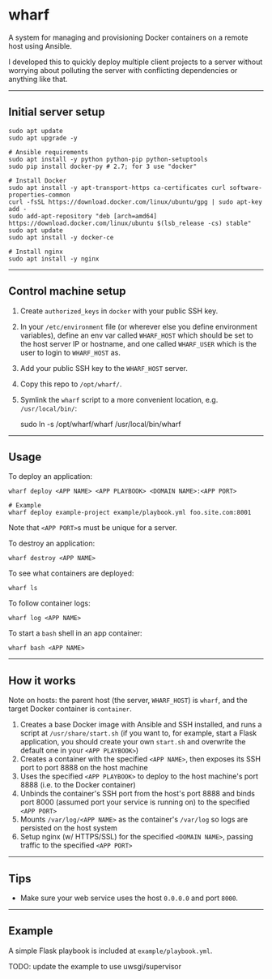 # wharf

A system for managing and provisioning Docker containers on a remote host using Ansible.

I developed this to quickly deploy multiple client projects to a server without worrying about polluting the server with conflicting dependencies or anything like that.

---

## Initial server setup

```
sudo apt update
sudo apt upgrade -y

# Ansible requirements
sudo apt install -y python python-pip python-setuptools
sudo pip install docker-py # 2.7; for 3 use "docker"

# Install Docker
sudo apt install -y apt-transport-https ca-certificates curl software-properties-common
curl -fsSL https://download.docker.com/linux/ubuntu/gpg | sudo apt-key add -
sudo add-apt-repository "deb [arch=amd64] https://download.docker.com/linux/ubuntu $(lsb_release -cs) stable"
sudo apt update
sudo apt install -y docker-ce

# Install nginx
sudo apt install -y nginx
```

---

## Control machine setup

1. Create `authorized_keys` in `docker` with your public SSH key.
2. In your `/etc/environment` file (or wherever else you define environment variables), define an env var called `WHARF_HOST` which should be set to the host server IP or hostname, and one called `WHARF_USER` which is the user to login to `WHARF_HOST` as.
3. Add your public SSH key to the `WHARF_HOST` server.
4. Copy this repo to `/opt/wharf/`.
3. Symlink the `wharf` script to a more convenient location, e.g. `/usr/local/bin/`:

    sudo ln -s /opt/wharf/wharf /usr/local/bin/wharf

---

## Usage

To deploy an application:

```
wharf deploy <APP NAME> <APP PLAYBOOK> <DOMAIN NAME>:<APP PORT>

# Example
wharf deploy example-project example/playbook.yml foo.site.com:8001
```

Note that `<APP PORT>`s must be unique for a server.

To destroy an application:

```
wharf destroy <APP NAME>
```

To see what containers are deployed:

```
wharf ls
```

To follow container logs:

```
wharf log <APP NAME>
```

To start a `bash` shell in an app container:

```
wharf bash <APP NAME>
```

---

## How it works

Note on hosts: the parent host (the server, `WHARF_HOST`) is `wharf`, and the target Docker container is `container`.

1. Creates a base Docker image with Ansible and SSH installed, and runs a script at `/usr/share/start.sh` (if you want to, for example, start a Flask application, you should create your own `start.sh` and overwrite the default one in your `<APP PLAYBOOK>`)
2. Creates a container with the specified `<APP NAME>`, then exposes its SSH port to port 8888 on the host machine
3. Uses the specified `<APP PLAYBOOK>` to deploy to the host machine's port 8888 (i.e. to the Docker container)
4. Unbinds the container's SSH port from the host's port 8888 and binds port 8000 (assumed port your service is running on) to the specified `<APP PORT>`
5. Mounts `/var/log/<APP NAME>` as the container's `/var/log` so logs are persisted on the host system
6. Setup nginx (w/ HTTPS/SSL) for the specified `<DOMAIN NAME>`, passing traffic to the specified `<APP PORT>`

---

## Tips

- Make sure your web service uses the host `0.0.0.0` and port `8000`.

---

## Example

A simple Flask playbook is included at `example/playbook.yml`.

TODO: update the example to use uwsgi/supervisor
